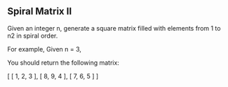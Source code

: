 Spiral Matrix II 
---

Given an integer n, generate a square matrix filled with elements from 1 to n2 in spiral order.


For example,
Given n = 3,

You should return the following matrix:

[
 [ 1, 2, 3 ],
 [ 8, 9, 4 ],
 [ 7, 6, 5 ]
]


